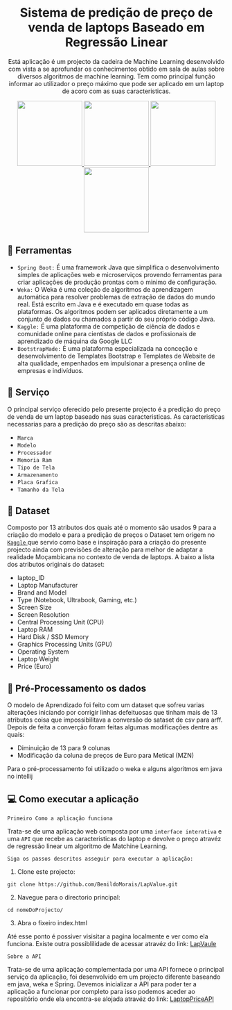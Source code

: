 <h1 align='center'> Sistema de predição de preço de venda de laptops Baseado em Regressão Linear </h1>

<p align='center'>Está aplicação é um projecto da cadeira de Machine Learning desenvolvido com vista a se aprofundar os conhecimentos obtido em sala de aulas sobre diversos algoritmos de machine learning. Tem como principal função informar ao utilizador o preço máximo que pode ser aplicado em um laptop de acoro com as suas caracteristicas.</p>

<div align='center'>
  <a href="https://spring.io/" target="_blank">
      <img src="https://upload.wikimedia.org/wikipedia/commons/4/44/Spring_Framework_Logo_2018.svg" width="150" height="150" />
  </a>

  <a href="https://ml.cms.waikato.ac.nz/index.html" target="_blank">
      <img src="https://waikato.github.io/weka-wiki/img/Weka%20%28software%29%20logo.png" width="150" height="150" />
  </a>

  <a href="https://www.kaggle.com/code/owm4096/laptop-prices-eda-w-ml-models-91-8-high/" target="_blank">
      <img src="https://miro.medium.com/v2/resize:fit:828/format:webp/1*JSbnt_mxpFfkGtNtGbR40g.png" width="150" height="150" />
  </a>

  <a href="https://bootstrapmade.com/personal-free-resume-bootstrap-template/" target="_blank">
      <img src="https://bootstrapmade.com/assets/img/logo.png" width="150" height="150" />
  </a>

</div>

## 🔧 Ferramentas

- `Spring Boot:` É uma framework Java que simplifica o desenvolvimento simples de aplicações web e microserviços provendo ferramentas para criar aplicações de produção prontas com o minimo de configuração.
- `Weka:` O Weka é uma coleção de algoritmos de aprendizagem automática para resolver problemas de extração de dados do mundo real. Está escrito em Java e é executado em quase todas as plataformas. Os algoritmos podem ser aplicados diretamente a um conjunto de dados ou chamados a partir do seu próprio código Java.
- `Kaggle:` É uma plataforma de competição de ciência de dados e comunidade online para cientistas de dados e profissionais de aprendizado de máquina da Google LLC
- `BootstrapMade:` É uma plataforma especializada na conceção e desenvolvimento de Templates Bootstrap e Templates de Website de alta qualidade, empenhados em impulsionar a presença online de empresas e indivíduos. 

## 📍 Serviço

O principal serviço oferecido pelo presente projecto é a predição do preço de venda de um laptop baseado nas suas caracteristicas.
As caracteristicas necessarias para a predição do preço são as descritas abaixo:

- `Marca`
- `Modelo`
- `Processador`
- `Memoria Ram`
- `Tipo de Tela`
- `Armazenamento`
- `Placa Grafica`
- `Tamanho da Tela`

## 📄 Dataset

Composto por 13 atributos dos quais até o momento são usados 9 para a criação do modelo e para a predição de preços o Dataset tem origem no <a href="https://www.kaggle.com/code/owm4096/laptop-prices-eda-w-ml-models-91-8-high/" target="_blank">
      `Kaggle`
  </a> que servio como base e inspiração para a criação do presente projecto ainda com previsões de alteração para melhor de adaptar a realidade Moçambicana no contexto de venda de laptops. A baixo a lista dos atributos originais do dataset:

- laptop_ID
- Laptop Manufacturer
- Brand and Model
- Type (Notebook, Ultrabook, Gaming, etc.)
- Screen Size
- Screen Resolution
- Central Processing Unit (CPU)
- Laptop RAM
- Hard Disk / SSD Memory
- Graphics Processing Units (GPU)
- Operating System
- Laptop Weight
- Price (Euro)

## 📄 Pré-Processamento os dados
O modelo de Aprendizado foi feito com um dataset que sofreu varias alterações iniciando por corrigir linhas defeituosas que tinham mais de 13 atributos coisa que impossibilitava a conversão do sataset de csv para arff. Depois de feita a converção foram feitas algumas modificações dentre as quais:

- Diminuição de 13 para 9 colunas
- Modificação da coluna de preços de Euro para Metical (MZN)

Para o pré-processamento foi utilizado o weka e alguns algoritmos em java no intellij 

## 💻 Como executar a aplicação

`Primeiro Como a aplicação funciona`

Trata-se de uma aplicação web composta por uma `interface interativa` e uma `API` que recebe as caracteristicas do laptop e devolve o preço atravéz de regressão linear um algoritmo de Matchine Learning.

`Siga os passos descritos asseguir para executar a aplicação:`

1. Clone este projecto:

  ```shell
  git clone https://github.com/BenildoMorais/LapValue.git
  ```
2. Navegue para o directorio principal:

  ```shell
  cd nomeDoProjecto/
  ```
3. Abra o fixeiro index.html


Até esse ponto é possiver visisitar a pagina localmente e ver como ela funciona. Existe outra possiblilidade de acessar atravéz do link: <a href="https://benildomorais.github.io/LapValue/" target="_blank">LapVaule</a>

`Sobre a API`

Trata-se de uma aplicação complementada por uma API fornece o principal serviço da aplicação, foi desenvolvido em um projecto diferente baseando em java, weka e Spring. Devemos inicializar a API para poder ter a aplicação a funcionar por completo para isso podemos aceder ao repositório onde ela encontra-se alojada atravéz do link: <a href="https://github.com/BenildoMorais/LaptopPriceAPI" target="_blank">LaptopPriceAPI</a> 
